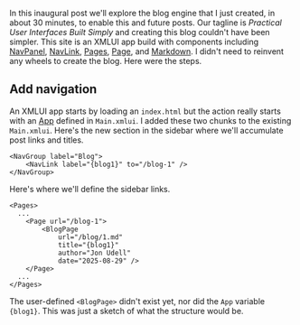 
In this inaugural post we'll explore the blog engine that I just created, in about 30 minutes, to enable this and future posts.  Our tagline is *Practical User Interfaces Built Simply*  and creating this blog couldn't have been simpler. This site is an XMLUI app build with components including [NavPanel](/components/NavPanel), [NavLink](/components/NavLink), [Pages](/components/Pages), [Page](/components/Page), and [Markdown](/components/Markdown). I didn't need to reinvent any wheels to create the blog. Here were the steps.

## Add navigation

An XMLUI app starts by loading an `index.html` but the action really starts with an [App](/components/App) defined in `Main.xmlui`. I added these two chunks to the existing `Main.xmlui`. Here's the new section in the sidebar where we'll accumulate post links and titles.

```
<NavGroup label="Blog">
    <NavLink label="{blog1}" to="/blog-1" />
</NavGroup>
```

Here's where we'll define the sidebar links.


```xmlui
<Pages>
  ...
    <Page url="/blog-1">
        <BlogPage
            url="/blog/1.md"
            title="{blog1}"
            author="Jon Udell"
            date="2025-08-29" />
    </Page>
  ...
</Pages>
```

The user-defined `<BlogPage>` didn't exist yet, nor did the `App` variable `{blog1}`. This was just a sketch of what the structure would be.


